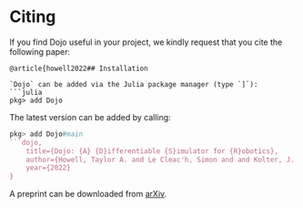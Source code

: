 # Citing

If you find Dojo useful in your project, we kindly request that you cite the following paper:
```
@article{howell2022## Installation 

`Dojo` can be added via the Julia package manager (type `]`): 
```julia
pkg> add Dojo
```

The latest version can be added by calling:
```julia
pkg> add Dojo#main
```dojo,
	title={Dojo: {A} {D}ifferentiable {S}imulator for {R}obotics},
	author={Howell, Taylor A. and Le Cleac'h, Simon and and Kolter, J. Zico and Schwager, Mac and Manchester, Zachary},
	year={2022}
}
```

A preprint can be downloaded from [arXiv]().